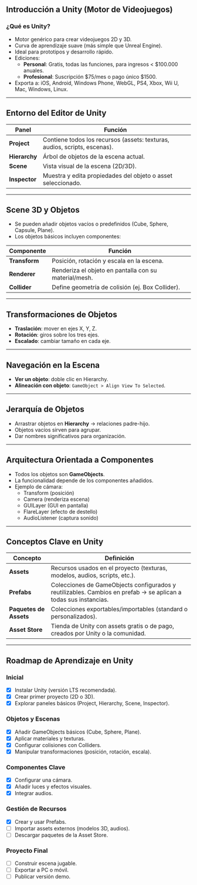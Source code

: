 ## Introducción a Unity (Motor de Videojuegos)

### ¿Qué es Unity?
- Motor genérico para crear videojuegos 2D y 3D.  
- Curva de aprendizaje suave (más simple que Unreal Engine).  
- Ideal para prototipos y desarrollo rápido.  
- Ediciones:  
  - **Personal**: Gratis, todas las funciones, para ingresos < $100.000 anuales.  
  - **Profesional**: Suscripción $75/mes o pago único $1500.  
- Exporta a: iOS, Android, Windows Phone, WebGL, PS4, Xbox, Wii U, Mac, Windows, Linux.  

---

## Entorno del Editor de Unity

| Panel | Función |
|-------|---------|
| **Project** | Contiene todos los recursos (assets: texturas, audios, scripts, escenas). |
| **Hierarchy** | Árbol de objetos de la escena actual. |
| **Scene** | Vista visual de la escena (2D/3D). |
| **Inspector** | Muestra y edita propiedades del objeto o asset seleccionado. |

---

## Scene 3D y Objetos

- Se pueden añadir objetos vacíos o predefinidos (Cube, Sphere, Capsule, Plane).  
- Los objetos básicos incluyen componentes:  

| Componente | Función |
|------------|---------|
| **Transform** | Posición, rotación y escala en la escena. |
| **Renderer** | Renderiza el objeto en pantalla con su material/mesh. |
| **Collider** | Define geometría de colisión (ej. Box Collider). |

---

## Transformaciones de Objetos
- **Traslación**: mover en ejes X, Y, Z.  
- **Rotación**: giros sobre los tres ejes.  
- **Escalado**: cambiar tamaño en cada eje.  

---

## Navegación en la Escena
- **Ver un objeto**: doble clic en Hierarchy.  
- **Alineación con objeto**: `GameObject > Align View To Selected`.  

---

## Jerarquía de Objetos
- Arrastrar objetos en **Hierarchy** → relaciones padre-hijo.  
- Objetos vacíos sirven para agrupar.  
- Dar nombres significativos para organización.  

---

## Arquitectura Orientada a Componentes
- Todos los objetos son **GameObjects**.  
- La funcionalidad depende de los componentes añadidos.  
- Ejemplo de cámara:  
  - Transform (posición)  
  - Camera (renderiza escena)  
  - GUILayer (GUI en pantalla)  
  - FlareLayer (efecto de destello)  
  - AudioListener (captura sonido)  

---

## Conceptos Clave en Unity

| Concepto | Definición |
|----------|------------|
| **Assets** | Recursos usados en el proyecto (texturas, modelos, audios, scripts, etc.). |
| **Prefabs** | Colecciones de GameObjects configurados y reutilizables. Cambios en prefab → se aplican a todas sus instancias. |
| **Paquetes de Assets** | Colecciones exportables/importables (standard o personalizados). |
| **Asset Store** | Tienda de Unity con assets gratis o de pago, creados por Unity o la comunidad. |

---

## Roadmap de Aprendizaje en Unity

###  Inicial
- [x] Instalar Unity (versión LTS recomendada).  
- [x] Crear primer proyecto (2D o 3D).  
- [x] Explorar paneles básicos (Project, Hierarchy, Scene, Inspector).  

###  Objetos y Escenas
- [x] Añadir GameObjects básicos (Cube, Sphere, Plane).  
- [x] Aplicar materiales y texturas.  
- [x] Configurar colisiones con Colliders.  
- [x] Manipular transformaciones (posición, rotación, escala).  

###  Componentes Clave
- [x] Configurar una cámara.  
- [x] Añadir luces y efectos visuales.  
- [x] Integrar audios.  

###  Gestión de Recursos
- [x] Crear y usar Prefabs.  
- [ ] Importar assets externos (modelos 3D, audios).  
- [ ] Descargar paquetes de la Asset Store.  

###  Proyecto Final
- [ ] Construir escena jugable.  
- [ ] Exportar a PC o móvil.  
- [ ] Publicar versión demo.  